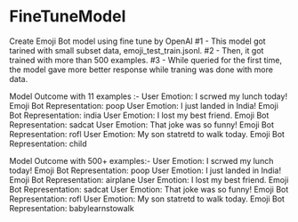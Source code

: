 # FineTuneModel
Create Emoji Bot model using fine tune by OpenAI
#1 - This model got tarined with small subset data, emoji_test_train.jsonl.
#2 - Then, it got trained with more than 500 examples.
#3 - While queried for the first time, the model gave more better response while traning was done with more data.

Model Outcome with 11 examples :-
User Emotion:  I scrwed my lunch today! 
 Emoji Bot Representation:  poop
User Emotion:  I just landed in India! 
 Emoji Bot Representation:  india
User Emotion:  I lost my best friend. 
 Emoji Bot Representation:  sadcat
User Emotion:  That joke was so funny! 
 Emoji Bot Representation:  rofl
User Emotion:  My son statretd to walk today. 
 Emoji Bot Representation:  child

 Model Outcome with 500+ examples:-
 User Emotion:  I scrwed my lunch today! 
 Emoji Bot Representation:  poop
User Emotion:  I just landed in India! 
 Emoji Bot Representation:  airplane
User Emotion:  I lost my best friend. 
 Emoji Bot Representation:  sadcat
User Emotion:  That joke was so funny! 
 Emoji Bot Representation:  rofl
User Emotion:  My son statretd to walk today. 
 Emoji Bot Representation:  babylearnstowalk

